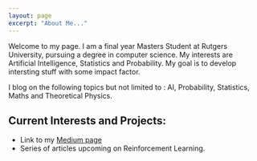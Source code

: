 ```yaml
---
layout: page
excerpt: "About Me..."
---
```


Welcome to my page. I am a final year Masters Student at Rutgers University, pursuing a degree in computer science. My interests are Artificial Intelligence, Statistics and Probability. My goal is to develop intersting stuff with some impact factor.

I blog on the following topics but not limited to : AI, Probability, Statistics, Maths and Theoretical Physics.

## Current Interests and Projects:

- Link to my [Medium page](https://medium.com/@Msarang7)
- Series of articles upcoming on Reinforcement Learning.
